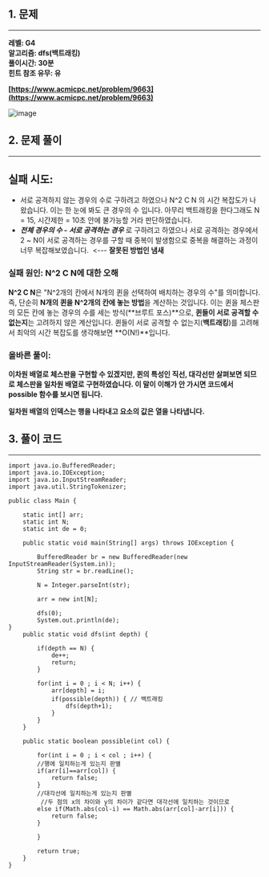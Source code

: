 ## **1\. 문제**

---

**레벨: G4  
알고리즘: dfs(백트래킹)**  
**풀이시간: 30분  
힌트 참조 유무: 유**

**[https://www.acmicpc.net/problem/9663](https://www.acmicpc.net/problem/9663)**

![image](https://github.com/user-attachments/assets/9651e83f-5caa-490e-a45a-090f11c052cd)

## **2\. 문제 풀이**

---

## **실패 시도:**

-   서로 공격하지 않는 경우의 수로 구하려고 하였으나 N^2 C N 의 시간 복잡도가 나왔습니다. 이는 한 눈에 봐도 큰 경우의 수 입니다. 아무리 백트래킹을 한다그래도 N = 15, 시간제한 = 10초 안에 불가능할 거라 판단하였습니다.
-   **_전체 경우의 수 - 서로 공격하는 경우_** 로 구하려고 하였으나 서로 공격하는 경우에서 2 ~ N이 서로 공격하는 경우를 구할 때 중복이 발생함으로 중복을 해결하는 과정이 너무 복잡해보였습니다.  <--- **잘못된 방법인 냄새**

### **실패 원인: N^2 C N에 대한 오해**

**N^2 C N**은 "N^2개의 칸에서 N개의 퀸을 선택하여 배치하는 경우의 수"를 의미합니다. 즉, 단순히 **N개의 퀸을 N^2개의 칸에 놓는 방법**을 계산하는 것입니다. 이는 퀸을 체스판의 모든 칸에 놓는 경우의 수를 세는 방식(**브루트 포스)**으로, **퀸들이 서로 공격할 수 없는지**는 고려하지 않은 계산입니다. 퀸들이 서로 공격할 수 없는지(**백트래킹**)를 고려해서 최악의 시간 복잡도를 생각해보면 **O(N!)**입니다.

### **올바른 풀이:**

**이차원 배열로 체스판을 구현할 수 있겠지만, 퀸의 특성인 직선, 대각선만 살펴보면 되므로 체스판을 일차원 배열로 구현하였습니다. 이 말이 이해가 안 가시면 코드에서 possible 함수를 보시면 됩니다.**

**일차원 배열의 인덱스는 행을 나타내고 요소의 값은 열을 나타냅니다.**

## **3\. 풀이 코드**

---

```
import java.io.BufferedReader;
import java.io.IOException;
import java.io.InputStreamReader;
import java.util.StringTokenizer;

public class Main {

	static int[] arr;
	static int N;
	static int de = 0;
	
	public static void main(String[] args) throws IOException {
		
		BufferedReader br = new BufferedReader(new InputStreamReader(System.in));
		String str = br.readLine();
		
		N = Integer.parseInt(str);
		
		arr = new int[N];
		
		dfs(0);
		System.out.println(de);
}
	public static void dfs(int depth) {
		
		if(depth == N) {
			de++;
			return;
		}
		
		for(int i = 0 ; i < N; i++) {
			arr[depth] = i;
			if(possible(depth)) { // 백트래킹
				dfs(depth+1);
			}
		}	
	}
	
	public static boolean possible(int col) {
		
		for(int i = 0 ; i < col ; i++) {
		//행에 일치하는게 있는지 판별
		if(arr[i]==arr[col]) {
			return false;
		}
		//대각선에 일치하는게 있는지 판별
         //두 점의 x의 차이와 y의 차이가 같다면 대각선에 일치하는 것이므로
		else if(Math.abs(col-i) == Math.abs(arr[col]-arr[i])) {
			return false;
		}
			
		}
		
		return true;
	}
}
```
